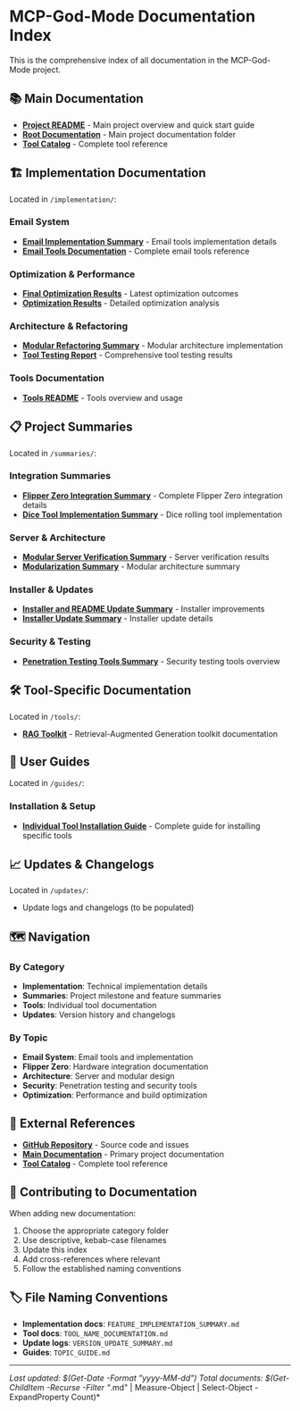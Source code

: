 # MCP-God-Mode Documentation Index

This is the comprehensive index of all documentation in the MCP-God-Mode project.

## 📚 Main Documentation

- **[Project README](../../README.md)** - Main project overview and quick start guide
- **[Root Documentation](../../../docs/)** - Main project documentation folder
- **[Tool Catalog](../../../docs/TOOL_CATALOG.md)** - Complete tool reference

## 🏗️ Implementation Documentation

Located in `/implementation/`:

### Email System
- **[Email Implementation Summary](implementation/EMAIL_IMPLEMENTATION_SUMMARY.md)** - Email tools implementation details
- **[Email Tools Documentation](implementation/EMAIL_TOOLS_DOCUMENTATION.md)** - Complete email tools reference

### Optimization & Performance
- **[Final Optimization Results](implementation/FINAL_OPTIMIZATION_RESULTS.md)** - Latest optimization outcomes
- **[Optimization Results](implementation/OPTIMIZATION_RESULTS.md)** - Detailed optimization analysis

### Architecture & Refactoring
- **[Modular Refactoring Summary](implementation/MODULAR_REFACTORING_SUMMARY.md)** - Modular architecture implementation
- **[Tool Testing Report](implementation/TOOL_TESTING_REPORT.md)** - Comprehensive tool testing results

### Tools Documentation
- **[Tools README](implementation/tools-README.md)** - Tools overview and usage

## 📋 Project Summaries

Located in `/summaries/`:

### Integration Summaries
- **[Flipper Zero Integration Summary](summaries/FLIPPER_ZERO_INTEGRATION_SUMMARY.md)** - Complete Flipper Zero integration details
- **[Dice Tool Implementation Summary](summaries/DICE_TOOL_IMPLEMENTATION_SUMMARY.md)** - Dice rolling tool implementation

### Server & Architecture
- **[Modular Server Verification Summary](summaries/MODULAR_SERVER_VERIFICATION_SUMMARY.md)** - Server verification results
- **[Modularization Summary](summaries/MODULARIZATION_SUMMARY.md)** - Modular architecture summary

### Installer & Updates
- **[Installer and README Update Summary](summaries/INSTALLER_AND_README_UPDATE_SUMMARY.md)** - Installer improvements
- **[Installer Update Summary](summaries/INSTALLER_UPDATE_SUMMARY.md)** - Installer update details

### Security & Testing
- **[Penetration Testing Tools Summary](summaries/PENETRATION_TESTING_TOOLS_SUMMARY.md)** - Security testing tools overview

## 🛠️ Tool-Specific Documentation

Located in `/tools/`:

- **[RAG Toolkit](tools/RAG_TOOLKIT.md)** - Retrieval-Augmented Generation toolkit documentation

## 📖 User Guides

Located in `/guides/`:

### Installation & Setup
- **[Individual Tool Installation Guide](guides/INDIVIDUAL_TOOL_INSTALLATION.md)** - Complete guide for installing specific tools

## 📈 Updates & Changelogs

Located in `/updates/`:
- Update logs and changelogs (to be populated)

## 🗺️ Navigation

### By Category
- **Implementation**: Technical implementation details
- **Summaries**: Project milestone and feature summaries  
- **Tools**: Individual tool documentation
- **Updates**: Version history and changelogs

### By Topic
- **Email System**: Email tools and implementation
- **Flipper Zero**: Hardware integration documentation
- **Architecture**: Server and modular design
- **Security**: Penetration testing and security tools
- **Optimization**: Performance and build optimization

## 🔗 External References

- **[GitHub Repository](https://github.com/BlinkZer0/MCP-God-Mode)** - Source code and issues
- **[Main Documentation](../../../docs/)** - Primary project documentation
- **[Tool Catalog](../../../docs/TOOL_CATALOG.md)** - Complete tool reference

## 📝 Contributing to Documentation

When adding new documentation:

1. Choose the appropriate category folder
2. Use descriptive, kebab-case filenames
3. Update this index
4. Add cross-references where relevant
5. Follow the established naming conventions

## 🏷️ File Naming Conventions

- **Implementation docs**: `FEATURE_IMPLEMENTATION_SUMMARY.md`
- **Tool docs**: `TOOL_NAME_DOCUMENTATION.md`
- **Update logs**: `VERSION_UPDATE_SUMMARY.md`
- **Guides**: `TOPIC_GUIDE.md`

---

*Last updated: $(Get-Date -Format "yyyy-MM-dd")*
*Total documents: $(Get-ChildItem -Recurse -Filter "*.md" | Measure-Object | Select-Object -ExpandProperty Count)*
